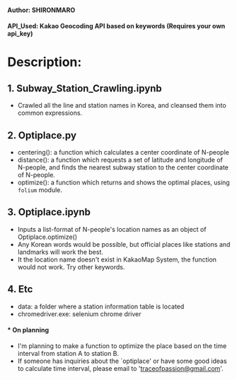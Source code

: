 #### Author: SHIRONMARO
#### API_Used: Kakao Geocoding API based on keywords (Requires your own api_key)
# Description:
## 1. Subway_Station_Crawling.ipynb
- Crawled all the line and station names in Korea, and cleansed them into common expressions.

## 2. Optiplace.py
- centering(): a function which calculates a center coordinate of N-people
- distance(): a function which requests a set of latitude and longitude of N-people, and finds the nearest subway station to the center coordinate of N-people.
- optimize(): a function which returns and shows the optimal places, using `folium` module.

## 3. Optiplace.ipynb
- Inputs a list-format of N-people's location names as an object of Optiplace.optimize()
- Any Korean words would be possible, but official places like stations and landmarks will work the best.
- It the location name doesn't exist in KakaoMap System, the function would not work. Try other keywords.

## 4. Etc
- data: a folder where a station information table is located
- chromedriver.exe: selenium chrome driver

#### * On planning
- I'm planning to make a function to optimize the place based on the time interval from station A to station B.
- If someone has inquiries about the `optiplace' or have some good ideas to calculate time interval, please email to 'traceofpassion@gmail.com'.
